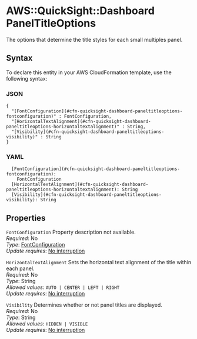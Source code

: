 # AWS::QuickSight::Dashboard PanelTitleOptions<a name="aws-properties-quicksight-dashboard-paneltitleoptions"></a>

The options that determine the title styles for each small multiples panel\.

## Syntax<a name="aws-properties-quicksight-dashboard-paneltitleoptions-syntax"></a>

To declare this entity in your AWS CloudFormation template, use the following syntax:

### JSON<a name="aws-properties-quicksight-dashboard-paneltitleoptions-syntax.json"></a>

```
{
  "[FontConfiguration](#cfn-quicksight-dashboard-paneltitleoptions-fontconfiguration)" : FontConfiguration,
  "[HorizontalTextAlignment](#cfn-quicksight-dashboard-paneltitleoptions-horizontaltextalignment)" : String,
  "[Visibility](#cfn-quicksight-dashboard-paneltitleoptions-visibility)" : String
}
```

### YAML<a name="aws-properties-quicksight-dashboard-paneltitleoptions-syntax.yaml"></a>

```
  [FontConfiguration](#cfn-quicksight-dashboard-paneltitleoptions-fontconfiguration):
    FontConfiguration
  [HorizontalTextAlignment](#cfn-quicksight-dashboard-paneltitleoptions-horizontaltextalignment): String
  [Visibility](#cfn-quicksight-dashboard-paneltitleoptions-visibility): String
```

## Properties<a name="aws-properties-quicksight-dashboard-paneltitleoptions-properties"></a>

`FontConfiguration` <a name="cfn-quicksight-dashboard-paneltitleoptions-fontconfiguration"></a>
Property description not available\.  
_Required_: No  
_Type_: [FontConfiguration](aws-properties-quicksight-dashboard-fontconfiguration.md)  
_Update requires_: [No interruption](https://docs.aws.amazon.com/AWSCloudFormation/latest/UserGuide/using-cfn-updating-stacks-update-behaviors.html#update-no-interrupt)

`HorizontalTextAlignment` <a name="cfn-quicksight-dashboard-paneltitleoptions-horizontaltextalignment"></a>
Sets the horizontal text alignment of the title within each panel\.  
_Required_: No  
_Type_: String  
_Allowed values_: `AUTO | CENTER | LEFT | RIGHT`  
_Update requires_: [No interruption](https://docs.aws.amazon.com/AWSCloudFormation/latest/UserGuide/using-cfn-updating-stacks-update-behaviors.html#update-no-interrupt)

`Visibility` <a name="cfn-quicksight-dashboard-paneltitleoptions-visibility"></a>
Determines whether or not panel titles are displayed\.  
_Required_: No  
_Type_: String  
_Allowed values_: `HIDDEN | VISIBLE`  
_Update requires_: [No interruption](https://docs.aws.amazon.com/AWSCloudFormation/latest/UserGuide/using-cfn-updating-stacks-update-behaviors.html#update-no-interrupt)
